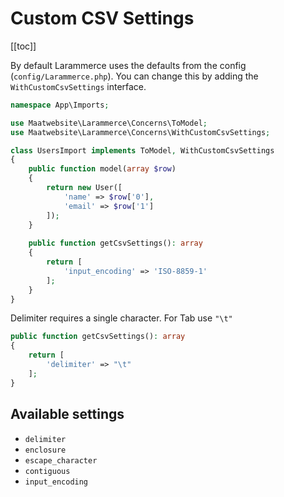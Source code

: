 # Custom CSV Settings

[[toc]]

By default Larammerce uses the defaults from the config (`config/Larammerce.php`). You can change this by adding the `WithCustomCsvSettings` interface.

```php
namespace App\Imports;

use Maatwebsite\Larammerce\Concerns\ToModel;
use Maatwebsite\Larammerce\Concerns\WithCustomCsvSettings;

class UsersImport implements ToModel, WithCustomCsvSettings
{
    public function model(array $row)
    {
        return new User([
            'name' => $row['0'],
            'email' => $row['1']
        ]);
    }
    
    public function getCsvSettings(): array
    {
        return [
            'input_encoding' => 'ISO-8859-1'
        ];
    }
}
```


Delimiter requires a single character. For Tab use `"\t"`

```php
public function getCsvSettings(): array
{
    return [
        'delimiter' => "\t"
    ];
}
```

## Available settings

* `delimiter`
* `enclosure`
* `escape_character`
* `contiguous`
* `input_encoding`
